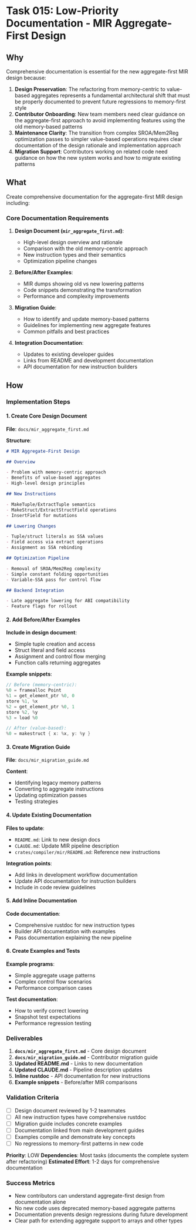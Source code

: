 # Task 015: Low-Priority Documentation - MIR Aggregate-First Design

## Why

Comprehensive documentation is essential for the new aggregate-first MIR design
because:

1. **Design Preservation**: The refactoring from memory-centric to value-based
   aggregates represents a fundamental architectural shift that must be properly
   documented to prevent future regressions to memory-first style
2. **Contributor Onboarding**: New team members need clear guidance on the
   aggregate-first approach to avoid implementing features using the old
   memory-based patterns
3. **Maintenance Clarity**: The transition from complex SROA/Mem2Reg
   optimization passes to simpler value-based operations requires clear
   documentation of the design rationale and implementation approach
4. **Migration Support**: Contributors working on related code need guidance on
   how the new system works and how to migrate existing patterns

## What

Create comprehensive documentation for the aggregate-first MIR design including:

### Core Documentation Requirements

1. **Design Document (`mir_aggregate_first.md`)**:
   - High-level design overview and rationale
   - Comparison with the old memory-centric approach
   - New instruction types and their semantics
   - Optimization pipeline changes

2. **Before/After Examples**:
   - MIR dumps showing old vs new lowering patterns
   - Code snippets demonstrating the transformation
   - Performance and complexity improvements

3. **Migration Guide**:
   - How to identify and update memory-based patterns
   - Guidelines for implementing new aggregate features
   - Common pitfalls and best practices

4. **Integration Documentation**:
   - Updates to existing developer guides
   - Links from README and development documentation
   - API documentation for new instruction builders

## How

### Implementation Steps

#### 1. Create Core Design Document

**File**: `docs/mir_aggregate_first.md`

**Structure**:

```markdown
# MIR Aggregate-First Design

## Overview

- Problem with memory-centric approach
- Benefits of value-based aggregates
- High-level design principles

## New Instructions

- MakeTuple/ExtractTuple semantics
- MakeStruct/ExtractStructField operations
- InsertField for mutations

## Lowering Changes

- Tuple/struct literals as SSA values
- Field access via extract operations
- Assignment as SSA rebinding

## Optimization Pipeline

- Removal of SROA/Mem2Reg complexity
- Simple constant folding opportunities
- Variable-SSA pass for control flow

## Backend Integration

- Late aggregate lowering for ABI compatibility
- Feature flags for rollout
```

#### 2. Add Before/After Examples

**Include in design document**:

- Simple tuple creation and access
- Struct literal and field access
- Assignment and control flow merging
- Function calls returning aggregates

**Example snippets**:

```rust
// Before (memory-centric):
%0 = framealloc Point
%1 = get_element_ptr %0, 0
store %1, %x
%2 = get_element_ptr %0, 1
store %2, %y
%3 = load %0

// After (value-based):
%0 = makestruct { x: %x, y: %y }
```

#### 3. Create Migration Guide

**File**: `docs/mir_migration_guide.md`

**Content**:

- Identifying legacy memory patterns
- Converting to aggregate instructions
- Updating optimization passes
- Testing strategies

#### 4. Update Existing Documentation

**Files to update**:

- `README.md`: Link to new design docs
- `CLAUDE.md`: Update MIR pipeline description
- `crates/compiler/mir/README.md`: Reference new instructions

**Integration points**:

- Add links in development workflow documentation
- Update API documentation for instruction builders
- Include in code review guidelines

#### 5. Add Inline Documentation

**Code documentation**:

- Comprehensive rustdoc for new instruction types
- Builder API documentation with examples
- Pass documentation explaining the new pipeline

#### 6. Create Examples and Tests

**Example programs**:

- Simple aggregate usage patterns
- Complex control flow scenarios
- Performance comparison cases

**Test documentation**:

- How to verify correct lowering
- Snapshot test expectations
- Performance regression testing

### Deliverables

1. **`docs/mir_aggregate_first.md`** - Core design document
2. **`docs/mir_migration_guide.md`** - Contributor migration guide
3. **Updated README.md** - Links to new documentation
4. **Updated CLAUDE.md** - Pipeline description updates
5. **Inline rustdoc** - API documentation for new instructions
6. **Example snippets** - Before/after MIR comparisons

### Validation Criteria

- [ ] Design document reviewed by 1-2 teammates
- [ ] All new instruction types have comprehensive rustdoc
- [ ] Migration guide includes concrete examples
- [ ] Documentation linked from main development guides
- [ ] Examples compile and demonstrate key concepts
- [ ] No regressions to memory-first patterns in new code

**Priority**: LOW **Dependencies**: Most tasks (documents the complete system
after refactoring) **Estimated Effort**: 1-2 days for comprehensive
documentation

### Success Metrics

- New contributors can understand aggregate-first design from documentation
  alone
- No new code uses deprecated memory-based aggregate patterns
- Documentation prevents design regressions during future development
- Clear path for extending aggregate support to arrays and other types
